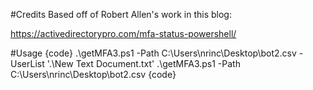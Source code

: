 #Credits
Based off of Robert Allen's work in this blog:

https://activedirectorypro.com/mfa-status-powershell/


#Usage
{code}
.\getMFA3.ps1 -Path C:\Users\nrinc\Desktop\bot2.csv -UserList '.\New Text Document.txt'
.\getMFA3.ps1 -Path C:\Users\nrinc\Desktop\bot2.csv
{code}
